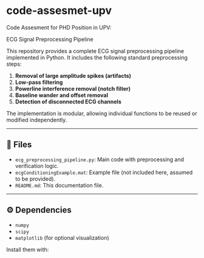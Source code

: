 # code-assesmet-upv
Code Assesment for PHD Position in UPV:

 
ECG Signal Preprocessing Pipeline

This repository provides a complete ECG signal preprocessing pipeline implemented in Python. It includes the following standard preprocessing steps:

1. **Removal of large amplitude spikes (artifacts)**
2. **Low-pass filtering**
3. **Powerline interference removal (notch filter)**
4. **Baseline wander and offset removal**
5. **Detection of disconnected ECG channels**

The implementation is modular, allowing individual functions to be reused or modified independently.

---

## 📁 Files

- `ecg_preprocessing_pipeline.py`: Main code with preprocessing and verification logic.
- `ecgConditioningExample.mat`: Example file (not included here, assumed to be provided).
- `README.md`: This documentation file.

---

## ⚙️ Dependencies

- `numpy`
- `scipy`
- `matplotlib` (for optional visualization)

Install them with:

